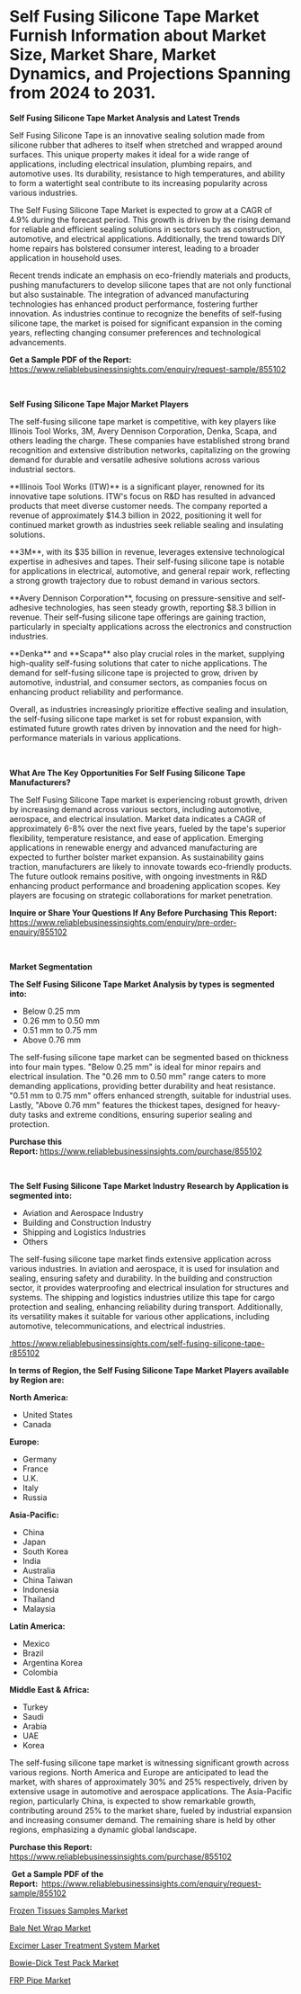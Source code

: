 <p><h1>Self Fusing Silicone Tape Market Furnish Information about Market Size, Market Share, Market Dynamics, and Projections Spanning from 2024 to 2031.</h1></p><p><strong>Self Fusing Silicone Tape Market Analysis and Latest Trends</strong></p>
<p><p>Self Fusing Silicone Tape is an innovative sealing solution made from silicone rubber that adheres to itself when stretched and wrapped around surfaces. This unique property makes it ideal for a wide range of applications, including electrical insulation, plumbing repairs, and automotive uses. Its durability, resistance to high temperatures, and ability to form a watertight seal contribute to its increasing popularity across various industries.</p><p>The Self Fusing Silicone Tape Market is expected to grow at a CAGR of 4.9% during the forecast period. This growth is driven by the rising demand for reliable and efficient sealing solutions in sectors such as construction, automotive, and electrical applications. Additionally, the trend towards DIY home repairs has bolstered consumer interest, leading to a broader application in household uses.</p><p>Recent trends indicate an emphasis on eco-friendly materials and products, pushing manufacturers to develop silicone tapes that are not only functional but also sustainable. The integration of advanced manufacturing technologies has enhanced product performance, fostering further innovation. As industries continue to recognize the benefits of self-fusing silicone tape, the market is poised for significant expansion in the coming years, reflecting changing consumer preferences and technological advancements.</p></p>
<p><strong>Get a Sample PDF of the Report:&nbsp;</strong> <a href="https://www.reliablebusinessinsights.com/enquiry/request-sample/855102?utm_campaign=62&utm_medium=2&utm_source=Github&utm_content=ia&utm_term=09112024&utm_id=self-fusing-silicone-tape">https://www.reliablebusinessinsights.com/enquiry/request-sample/855102</a></p>
<p>&nbsp;</p>
<p><strong>Self Fusing Silicone Tape Major Market Players</strong></p>
<p><p>The self-fusing silicone tape market is competitive, with key players like Illinois Tool Works, 3M, Avery Dennison Corporation, Denka, Scapa, and others leading the charge. These companies have established strong brand recognition and extensive distribution networks, capitalizing on the growing demand for durable and versatile adhesive solutions across various industrial sectors.</p><p>**Illinois Tool Works (ITW)** is a significant player, renowned for its innovative tape solutions. ITW's focus on R&D has resulted in advanced products that meet diverse customer needs. The company reported a revenue of approximately $14.3 billion in 2022, positioning it well for continued market growth as industries seek reliable sealing and insulating solutions.</p><p>**3M**, with its $35 billion in revenue, leverages extensive technological expertise in adhesives and tapes. Their self-fusing silicone tape is notable for applications in electrical, automotive, and general repair work, reflecting a strong growth trajectory due to robust demand in various sectors.</p><p>**Avery Dennison Corporation**, focusing on pressure-sensitive and self-adhesive technologies, has seen steady growth, reporting $8.3 billion in revenue. Their self-fusing silicone tape offerings are gaining traction, particularly in specialty applications across the electronics and construction industries.</p><p>**Denka** and **Scapa** also play crucial roles in the market, supplying high-quality self-fusing solutions that cater to niche applications. The demand for self-fusing silicone tape is projected to grow, driven by automotive, industrial, and consumer sectors, as companies focus on enhancing product reliability and performance.</p><p>Overall, as industries increasingly prioritize effective sealing and insulation, the self-fusing silicone tape market is set for robust expansion, with estimated future growth rates driven by innovation and the need for high-performance materials in various applications.</p></p>
<p>&nbsp;</p>
<p><strong>What Are The Key Opportunities For Self Fusing Silicone Tape Manufacturers?</strong></p>
<p><p>The Self Fusing Silicone Tape market is experiencing robust growth, driven by increasing demand across various sectors, including automotive, aerospace, and electrical insulation. Market data indicates a CAGR of approximately 6-8% over the next five years, fueled by the tape's superior flexibility, temperature resistance, and ease of application. Emerging applications in renewable energy and advanced manufacturing are expected to further bolster market expansion. As sustainability gains traction, manufacturers are likely to innovate towards eco-friendly products. The future outlook remains positive, with ongoing investments in R&D enhancing product performance and broadening application scopes. Key players are focusing on strategic collaborations for market penetration.</p></p>
<p><strong>Inquire or Share Your Questions If Any Before Purchasing This Report:</strong> <a href="https://www.reliablebusinessinsights.com/enquiry/pre-order-enquiry/855102?utm_campaign=62&utm_medium=2&utm_source=Github&utm_content=ia&utm_term=09112024&utm_id=self-fusing-silicone-tape">https://www.reliablebusinessinsights.com/enquiry/pre-order-enquiry/855102</a></p>
<p>&nbsp;</p>
<p><strong>Market Segmentation</strong></p>
<p><strong>The Self Fusing Silicone Tape Market Analysis by types is segmented into:</strong></p>
<p><ul><li>Below 0.25 mm</li><li>0.26 mm to 0.50 mm</li><li>0.51 mm to 0.75 mm</li><li>Above 0.76 mm</li></ul></p>
<p><p>The self-fusing silicone tape market can be segmented based on thickness into four main types. "Below 0.25 mm" is ideal for minor repairs and electrical insulation. The "0.26 mm to 0.50 mm" range caters to more demanding applications, providing better durability and heat resistance. "0.51 mm to 0.75 mm" offers enhanced strength, suitable for industrial uses. Lastly, "Above 0.76 mm" features the thickest tapes, designed for heavy-duty tasks and extreme conditions, ensuring superior sealing and protection.</p></p>
<p><strong>Purchase this Report:&nbsp;</strong><a href="https://www.reliablebusinessinsights.com/purchase/855102?utm_campaign=62&utm_medium=2&utm_source=Github&utm_content=ia&utm_term=09112024&utm_id=self-fusing-silicone-tape">https://www.reliablebusinessinsights.com/purchase/855102</a></p>
<p>&nbsp;</p>
<p><strong>The Self Fusing Silicone Tape Market Industry Research by Application is segmented into:</strong></p>
<p><ul><li>Aviation and Aerospace Industry</li><li>Building and Construction Industry</li><li>Shipping and Logistics Industries</li><li>Others</li></ul></p>
<p><p>The self-fusing silicone tape market finds extensive application across various industries. In aviation and aerospace, it is used for insulation and sealing, ensuring safety and durability. In the building and construction sector, it provides waterproofing and electrical insulation for structures and systems. The shipping and logistics industries utilize this tape for cargo protection and sealing, enhancing reliability during transport. Additionally, its versatility makes it suitable for various other applications, including automotive, telecommunications, and electrical industries.</p></p>
<p><a href="https://www.reliablebusinessinsights.com/self-fusing-silicone-tape-r855102?utm_campaign=62&utm_medium=2&utm_source=Github&utm_content=ia&utm_term=09112024&utm_id=self-fusing-silicone-tape">&nbsp;https://www.reliablebusinessinsights.com/self-fusing-silicone-tape-r855102</a></p>
<p><strong>In terms of Region, the Self Fusing Silicone Tape Market Players available by Region are:</strong></p>
<p>
    <p> <strong> North America: </strong>
        <ul>
            <li>United States</li>
            <li>Canada</li>
        </ul>
        </p> 
    <p> <strong> Europe: </strong>
        <ul>
            <li>Germany</li>
            <li>France</li>
            <li>U.K.</li>
            <li>Italy</li>
            <li>Russia</li>
        </ul>
        </p> 
    <p> <strong> Asia-Pacific: </strong>
        <ul>
            <li>China</li>
            <li>Japan</li>
            <li>South Korea</li>
            <li>India</li>
            <li>Australia</li>
            <li>China Taiwan</li>
            <li>Indonesia</li>
            <li>Thailand</li>
            <li>Malaysia</li>
        </ul>
        </p> 
    <p> <strong> Latin America: </strong>
        <ul>
            <li>Mexico</li>
            <li>Brazil</li>
            <li>Argentina Korea</li>
            <li>Colombia</li>
        </ul>
        </p> 
    <p> <strong> Middle East & Africa: </strong>
        <ul>
            <li>Turkey</li>
            <li>Saudi</li>
            <li>Arabia</li>
            <li>UAE</li>
            <li>Korea</li>
        </ul>
    </p>
    </p>
<p><p>The self-fusing silicone tape market is witnessing significant growth across various regions. North America and Europe are anticipated to lead the market, with shares of approximately 30% and 25% respectively, driven by extensive usage in automotive and aerospace applications. The Asia-Pacific region, particularly China, is expected to show remarkable growth, contributing around 25% to the market share, fueled by industrial expansion and increasing consumer demand. The remaining share is held by other regions, emphasizing a dynamic global landscape.</p></p>
<p><strong>Purchase this Report: </strong><a href="https://www.reliablebusinessinsights.com/purchase/855102?utm_campaign=62&utm_medium=2&utm_source=Github&utm_content=ia&utm_term=09112024&utm_id=self-fusing-silicone-tape">https://www.reliablebusinessinsights.com/purchase/855102</a></p>
<p>&nbsp;<strong>Get a Sample PDF of the Report:&nbsp;&nbsp;</strong><a href="https://www.reliablebusinessinsights.com/enquiry/request-sample/855102?utm_campaign=62&utm_medium=2&utm_source=Github&utm_content=ia&utm_term=09112024&utm_id=self-fusing-silicone-tape">https://www.reliablebusinessinsights.com/enquiry/request-sample/855102</a></p>
<p><strong></strong></p>
<p><p><a href="https://issuu.com/reportprime-2/docs/frozen-tissues-samples-market-size-_ef2d2d4bda9495?utm_campaign=62&utm_medium=2&utm_source=Github&utm_content=ia&utm_term=09112024&utm_id=self-fusing-silicone-tape">Frozen Tissues Samples Market</a></p><p><a href="https://github.com/MCGEE-CRANECaitlyn/Market-Research-Report-List-1/blob/main/bale-net-wrap-market.md?utm_campaign=62&utm_medium=2&utm_source=Github&utm_content=ia&utm_term=09112024&utm_id=self-fusing-silicone-tape">Bale Net Wrap Market</a></p><p><a href="https://issuu.com/reportprime-2/docs/excimer-laser-treatment-system-mark_a08f43c0cb3bfa?utm_campaign=62&utm_medium=2&utm_source=Github&utm_content=ia&utm_term=09112024&utm_id=self-fusing-silicone-tape">Excimer Laser Treatment System Market</a></p><p><a href="https://issuu.com/reportprime-2/docs/bowie-dick-test-pack-market-size-20_3997ddaacf5646?utm_campaign=62&utm_medium=2&utm_source=Github&utm_content=ia&utm_term=09112024&utm_id=self-fusing-silicone-tape">Bowie-Dick Test Pack Market</a></p><p><a href="https://github.com/abbiewimld/Market-Research-Report-List-1/blob/main/frp-pipe-market.md?utm_campaign=62&utm_medium=2&utm_source=Github&utm_content=ia&utm_term=09112024&utm_id=self-fusing-silicone-tape">FRP Pipe Market</a></p></p>